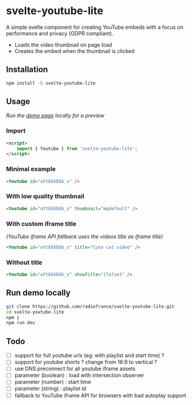 # svelte-youtube-lite

A simple svelte component for creating YouTube embeds with a focus on performance and privacy (GDPR compliant).

- Loads the video thumbnail on page load
- Creates the embed when the thumbnail is clicked

## Installation

```sh
npm install -D svelte-youtube-lite
```

## Usage

_Run the [demo page](#run-demo-locally) locally for a preview_

### Import

```html
<script>
	import { Youtube } from 'svelte-youtube-lite';
</script>
```

### Minimal example

```html
<Youtube id="aYtE6XE6b_s" />
```

### With low quality thumbnail

```html
<Youtube id="aYtE6XE6b_s" thumbnail="mqdefault" />
```

### With custom iframe title

_(YouTube iframe API fallback uses the videos title as iframe title)_

```html
<Youtube id="aYtE6XE6b_s" title="Cute cat video" />
```

### Without title

```html
<Youtube id="aYtE6XE6b_s" showTitle="{false}" />
```

## Run demo locally

```sh
git clone https://github.com/radiofrance/svelte-youtube-lite.git
cd svelte-youtube-lite
npm i
npm run dev
```

## Todo

- [ ] support for full youtube urls (eg: with playlist and start time) ?
- [ ] support for youtube shorts ? change from 16:9 to vertical ?
- [ ] use DNS preconnect for all youtube iframe assets
- [ ] parameter (boolean) : load with intersection observer
- [ ] parameter (number) : start time
- [ ] parameter (string) : playlist id
- [ ] fallback to YouTube iframe API for browsers with bad autoplay support
